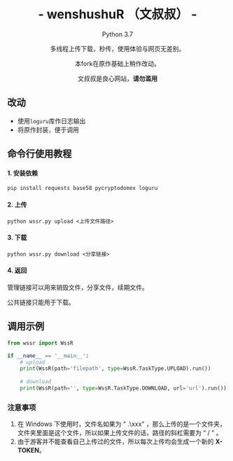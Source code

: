 <h1 align="center">- wenshushuR （文叔叔） -</h1>
<p align="center"> Python 3.7 </p>
<p align="center"> 多线程上传下载，秒传，使用体验与网页无差别。 </p>
<p align="center"> 本fork在原作基础上稍作改动。 </p>
<p align="center"> 文叔叔是良心网站，<strong>请勿滥用 </strong></p>

## 改动

- 使用`loguru`库作日志输出
- 将原作封装，便于调用

## 命令行使用教程

#### 1. 安装依赖

```shell
pip install requests base58 pycryptodomex loguru
```

#### 2. 上传

```shell
python wssr.py upload <上传文件路径>
```

#### 3. 下载

```shell
python wssr.py download <分享链接>
```

#### 4. 返回

管理链接可以用来销毁文件，分享文件，续期文件。

公共链接只能用于下载。

## 调用示例

```python
from wssr import WssR

if __name__ == '__main__':
    # upload
    print(WssR(path='filepath', type=WssR.TaskType.UPLOAD).run())
    
    # download
    print(WssR(path='', type=WssR.TaskType.DOWNLOAD, url='url').run())
```

### 注意事项

1. 在 Windows 下使用时，文件名如果为 " .\xxx" ，那么上传的是一个文件夹，文件夹里面是这个文件，所以如果上传文件的话，路径的斜杠需要为 “ / " 。
2. 由于游客并不能查看自己上传过的文件，所以每次上传均会生成一个新的 **X-TOKEN**。
